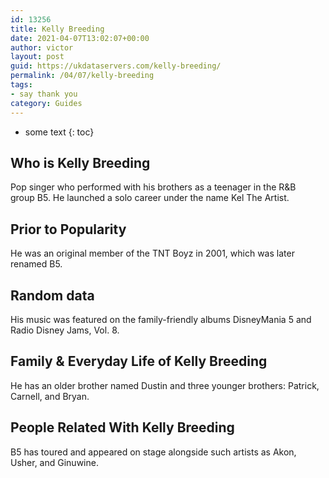 ```yaml
---
id: 13256
title: Kelly Breeding
date: 2021-04-07T13:02:07+00:00
author: victor
layout: post
guid: https://ukdataservers.com/kelly-breeding/
permalink: /04/07/kelly-breeding
tags:
- say thank you
category: Guides
---
```


* some text
{: toc}


## Who is Kelly Breeding



Pop singer who performed with his brothers as a teenager in the R&B group B5. He launched a solo career under the name Kel The Artist.

                
                
                
## Prior to Popularity



He was an original member of the TNT Boyz in 2001, which was later renamed B5. 

                
                
                
## Random data



His music was featured on the family-friendly albums DisneyMania 5 and Radio Disney Jams, Vol. 8.

                
                
                
## Family & Everyday Life of Kelly Breeding



He has an older brother named Dustin and three younger brothers: Patrick, Carnell, and Bryan.

                
                
                
## People Related With Kelly Breeding



B5 has toured and appeared on stage alongside such artists as Akon, Usher, and Ginuwine.

                
              
            
          
          
          